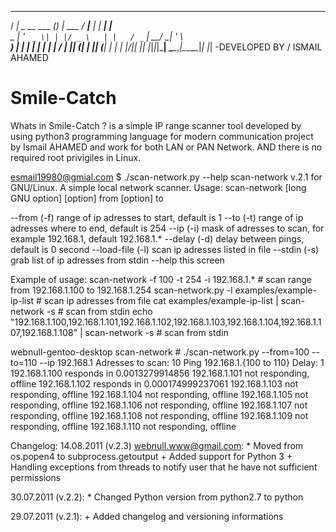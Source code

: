  ____            _ _           ____      _       _     
/ ___| _ __ ___ (_) | ___     / ___|__ _| |_ ___| |__  
\___ \| '_ ` _ \| | |/ _ \   | |   / _` | __/ __| '_ \  
 ___) | | | | | | | |  __/   | |__| (_| | || (__| | | |
|____/|_| |_| |_|_|_|\___|    \____\__,_|\__\___|_| |_|
              -DEVELOPED BY / ISMAIL AHAMED                                        
                                                      
# Smile-Catch


Whats in Smile-Catch ?
is a simple IP range scanner tool developed by using python3 programming language
for modern communication project
by Ismail AHAMED and work for both LAN or PAN Network.
AND there is no required root privigiles in Linux.



esmail19980@gmial.com
$ ./scan-network.py --help
scan-network v.2.1 for GNU/Linux. A simple local network scanner.
Usage: scan-network [long GNU option] [option] from [option] to

 --from (-f) range of ip adresses to start, default is 1
 --to (-t) range of ip adresses where to end, default is 254
 --ip (-i) mask of adresses to scan, for example 192.168.1, default 192.168.1.*
 --delay (-d) delay between pings, default is 0 second
 --load-file (-l) scan ip adresses listed in file
 --stdin (-s) grab list of ip adresses from stdin
 --help this screen

Example of usage:
 scan-network -f 100 -t 254 -i 192.168.1.* # scan range from 192.168.1.100 to 192.168.1.254
 scan-network.py -l examples/example-ip-list # scan ip adresses from file
 cat examples/example-ip-list | scan-network -s # scan from stdin
 echo "192.168.1.100,192.168.1.101,192.168.1.102,192.168.1.103,192.168.1.104,192.168.1.107,192.168.1.108" | scan-network -s # scan from stdin

webnull-gentoo-desktop scan-network # ./scan-network.py --from=100 --to=110 --ip 192.168.1
Adresses to scan: 10
Ping 192.168.1.{100 to 110}
Delay: 1
192.168.1.100 responds in 0.0013279914856
192.168.1.101 not responding, offline
192.168.1.102 responds in 0.000174999237061
192.168.1.103 not responding, offline
192.168.1.104 not responding, offline
192.168.1.105 not responding, offline
192.168.1.106 not responding, offline
192.168.1.107 not responding, offline
192.168.1.108 not responding, offline
192.168.1.109 not responding, offline
192.168.1.110 not responding, offline

Changelog:
14.08.2011 (v.2.3) <webnull.www@gmail.com>:
    * Moved from os.popen4 to subprocess.getoutput
    + Added support for Python 3
    + Handling exceptions from threads to notify user that he have not sufficient permissions

30.07.2011 (v.2.2):
    * Changed Python version from python2.7 to python

29.07.2011 (v.2.1):
    + Added changelog and versioning informations
